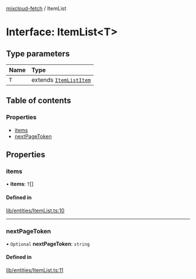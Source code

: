 [mixcloud-fetch](../README.md) / ItemList

# Interface: ItemList\<T\>

## Type parameters

| Name | Type |
| :------ | :------ |
| `T` | extends [`ItemListItem`](../README.md#itemlistitem) |

## Table of contents

### Properties

- [items](ItemList.md#items)
- [nextPageToken](ItemList.md#nextpagetoken)

## Properties

### items

• **items**: `T`[]

#### Defined in

[lib/entities/ItemList.ts:10](https://github.com/patrickkfkan/mixcloud-fetch/blob/f797afa/src/lib/entities/ItemList.ts#L10)

___

### nextPageToken

• `Optional` **nextPageToken**: `string`

#### Defined in

[lib/entities/ItemList.ts:11](https://github.com/patrickkfkan/mixcloud-fetch/blob/f797afa/src/lib/entities/ItemList.ts#L11)
